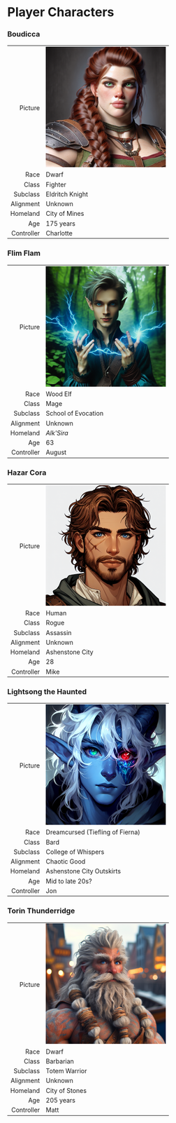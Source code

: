 # Player Characters

<!-- Page-wide HTML goes here -->
<style>
  table {margin-left: 0 !important;}
</style>

<!-- end HTML -->

### Boudicca

| | |
|-------------:|:--------------------|
| Picture      | <img src="./images/characters/boudicca.png" alt="Boudicca" width="275"/> |
| Race         | Dwarf               |
| Class        | Fighter             |
| Subclass     | Eldritch Knight     |
| Alignment    | Unknown             |
| Homeland     | City of Mines       |
| Age          | 175 years           |
| Controller   | Charlotte           |


### Flim Flam

| | |
|-------------:|:--------------------|
| Picture      | <img src="./images/characters/flimflam.png" alt="Flim-Flam" width="275"/> |
| Race         | Wood Elf             |
| Class        | Mage                 |
| Subclass     | School of Evocation  |
| Alignment    | Unknown              |
| Homeland     | _Alk'Sira_           |
| Age          | 63                   |
| Controller   | August               |

### Hazar Cora

| | |
|-------------:|:--------------------|
| Picture      | <img src="./images/characters/hazar.png" alt="Hazar" width="275"/> |
| Race         | Human                |
| Class        | Rogue                |
| Subclass     | Assassin             |
| Alignment    | Unknown              |
| Homeland     | Ashenstone City      |
| Age          | 28                   |
| Controller   | Mike                 |

### Lightsong the Haunted

| | |
|-------------:|:--------------------|
| Picture      | <img src="./images/characters/lightsong.png" alt="Lightsong the Haunted" width="275"/> |
| Race         | Dreamcursed (Tiefling of Fierna)  |
| Class        | Bard                |
| Subclass     | College of Whispers |
| Alignment    | Chaotic Good        |
| Homeland     | Ashenstone City Outskirts |
| Age          | Mid to late 20s?    |
| Controller   | Jon                 |

### Torin Thunderridge

| | |
|-------------:|:--------------------|
| Picture      | <img src="./images/characters/torin.png" alt="Torin Thunderridge" width="275"/> |
| Race         | Dwarf               |
| Class        | Barbarian           |
| Subclass     | Totem Warrior       |
| Alignment    | Unknown             |
| Homeland     | City of Stones      |
| Age          | 205 years           |
| Controller   | Matt                |
